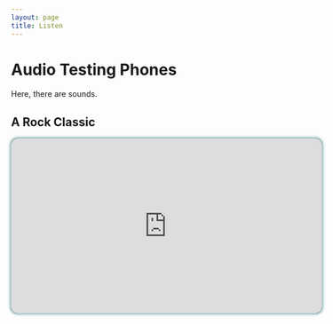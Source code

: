 ```yaml
---
layout: page
title: Listen
---
```


# Audio Testing Phones

Here, there are sounds.

## A Rock Classic

<iframe style="border-radius:12px;box-shadow:0px 0px 4px 2px rgba(0, 96, 96, 0.5);background:black;" width="560" height="315" src="https://www.youtube-nocookie.com/embed/fJ9rUzIMcZQ" frameborder="0" allow="autoplay; encrypted-media" allowfullscreen></iframe>
